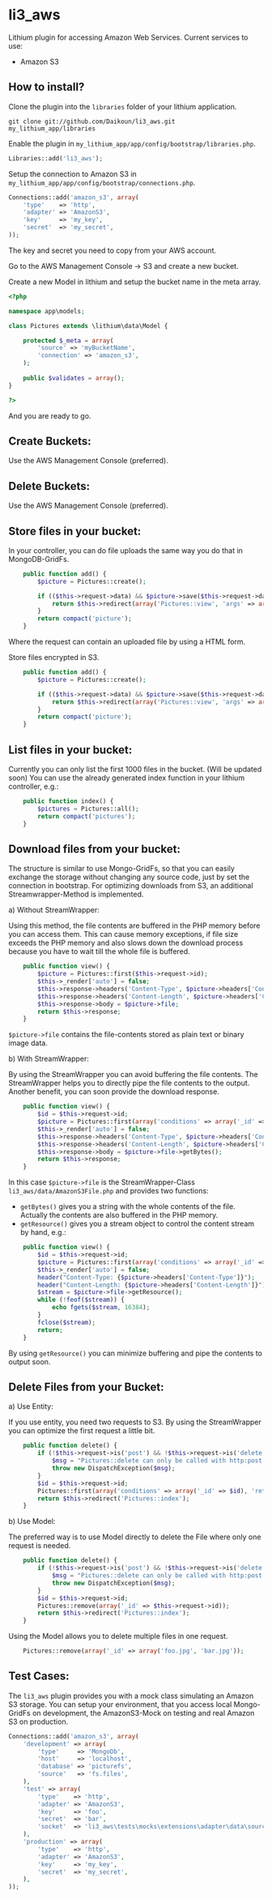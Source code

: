 li3_aws
=======

Lithium plugin for accessing Amazon Web Services.
Current services to use:
* Amazon S3

How to install?
---------------

Clone the plugin into the `libraries` folder of your lithium application.

```
git clone git://github.com/Daikoun/li3_aws.git my_lithium_app/libraries
```

Enable the plugin in `my_lithium_app/app/config/bootstrap/libraries.php`.

```php
Libraries::add('li3_aws');
```
Setup the connection to Amazon S3 in `my_lithium_app/app/config/bootstrap/connections.php`.

```php
Connections::add('amazon_s3', array(
	'type'    => 'http',
	'adapter' => 'AmazonS3',
	'key'	  => 'my_key',
	'secret'  => 'my_secret',
));
```
The key and secret you need to copy from your AWS account.

Go to the AWS Management Console -> S3 and create a new bucket.

Create a new Model in lithium and setup the bucket name in the meta array.

```php
<?php

namespace app\models;

class Pictures extends \lithium\data\Model {

	protected $_meta = array(
		'source' => 'myBucketName',
		'connection' => 'amazon_s3',
	);
	
	public $validates = array();
}

?>
```

And you are ready to go.

Create Buckets:
---------------

Use the AWS Management Console (preferred).

Delete Buckets:
---------------

Use the AWS Management Console (preferred).


Store files in your bucket:
---------------------------

In your controller, you can do file uploads the same way you do that in MongoDB-GridFs.

```php
	public function add() {
		$picture = Pictures::create();

		if (($this->request->data) && $picture->save($this->request->data)) {
			return $this->redirect(array('Pictures::view', 'args' => array($picture->_id)));
		}
		return compact('picture');
	}
```

Where the request can contain an uploaded file by using a HTML form.

Store files encrypted in S3.

```php
	public function add() {
		$picture = Pictures::create();

		if (($this->request->data) && $picture->save($this->request->data, array('encryption' => 'AES256'))) {
			return $this->redirect(array('Pictures::view', 'args' => array($picture->_id)));
		}
		return compact('picture');
	}
```

List files in your bucket:
---------------------------

Currently you can only list the first 1000 files in the bucket. (Will be updated soon)
You can use the already generated index function in your lithium controller, e.g.:

```php
	public function index() {
		$pictures = Pictures::all();
		return compact('pictures');
	}
```

Download files from your bucket:
--------------------------------

The structure is similar to use Mongo-GridFs, so that you can easily exchange the storage without changing any source code, just by set the connection in bootstrap.
For optimizing downloads from S3, an additional Streamwrapper-Method is implemented.

a) Without StreamWrapper:

Using this method, the file contents are buffered in the PHP memory before you can access them. This can cause memory exceptions, if file size exceeds the PHP memory and also slows down the download process because you have to wait till the whole file is buffered.

```php
	public function view() {
		$picture = Pictures::first($this->request->id);
		$this->_render['auto'] = false;
		$this->response->headers('Content-Type', $picture->headers['Content-Type']);
		$this->response->headers('Content-Length', $picture->headers['Content-Length']);
		$this->response->body = $picture->file;
		return $this->response;
	}
```

`$picture->file` contains the file-contents stored as plain text or binary image data.

b) With StreamWrapper:

By using the StreamWrapper you can avoid buffering the file contents. The StreamWrapper helps you to directly pipe the file contents to the output. Another benefit, you can soon provide the download response.

```php
	public function view() {
		$id = $this->request->id;
		$picture = Pictures::first(array('conditions' => array('_id' => $id), 'return' => 'stream'));
		$this->_render['auto'] = false;
		$this->response->headers('Content-Type', $picture->headers['Content-Type']);
		$this->response->headers('Content-Length', $picture->headers['Content-Length']);
		$this->response->body = $picture->file->getBytes();
		return $this->response;
	}
```
In this case `$picture->file` is the StreamWrapper-Class `li3_aws/data/AmazonS3File.php` and provides two functions:
* `getBytes()` gives you a string with the whole contents of the file. Actually the contents are also buffered in the PHP memory. 
* `getResource()` gives you a stream object to control the content stream by hand, e.g.:

```php
	public function view() {
		$id = $this->request->id;
		$picture = Pictures::first(array('conditions' => array('_id' => $id), 'return' => 'stream'));
		$this->_render['auto'] = false;
		header("Content-Type: {$picture->headers['Content-Type']}");
		header("Content-Length: {$picture->headers['Content-Length']}");
		$stream = $picture->file->getResource();
		while (!feof($stream)) {
			echo fgets($stream, 16384);
		} 
		fclose($stream);
		return;
	}
``` 

By using `getResource()` you can minimize buffering and pipe the contents to output soon.


Delete Files from your Bucket:
------------------------------

a) Use Entity: 

If you use entity, you need two requests to S3. By using the StreamWrapper you can optimize the first request a little bit.

```php
	public function delete() {
		if (!$this->request->is('post') && !$this->request->is('delete')) {
			$msg = "Pictures::delete can only be called with http:post or http:delete.";
			throw new DispatchException($msg);
		}
		$id = $this->request->id;		
		Pictures::first(array('conditions' => array('_id' => $id), 'return' => 'stream'))->delete();
		return $this->redirect('Pictures::index');
	}
```

b) Use Model: 

The preferred way is to use Model directly to delete the File where only one request is needed.

```php
	public function delete() {
		if (!$this->request->is('post') && !$this->request->is('delete')) {
			$msg = "Pictures::delete can only be called with http:post or http:delete.";
			throw new DispatchException($msg);
		}
		$id = $this->request->id;		
		Pictures::remove(array('_id' => $this->request->id));
		return $this->redirect('Pictures::index');
	}
```

Using the Model allows you to delete multiple files in one request.

```php
	Pictures::remove(array('_id' => array('foo.jpg', 'bar.jpg'));
```

Test Cases:
-----------

The `li3_aws` plugin provides you with a mock class simulating an Amazon S3 storage.
You can setup your environment, that you access local Mongo-GridFs on development, the AmazonS3-Mock on testing and real Amazon S3 on production.

```php
Connections::add('amazon_s3', array(
	'development' => array(
		'type'     => 'MongoDb',
		'host'     => 'localhost',
		'database' => 'picturefs',
		'source'   => 'fs.files',
    ), 
	'test' => array(
		'type'    => 'http',
		'adapter' => 'AmazonS3',
		'key'	  => 'foo',
		'secret'  => 'bar',
		'socket'  => 'li3_aws\tests\mocks\extensions\adapter\data\source\http\MockAmazonSocket'
	),
	'production' => array(
		'type'    => 'http',
		'adapter' => 'AmazonS3',
		'key'	  => 'my_key',
		'secret'  => 'my_secret',
    ),
));
```
